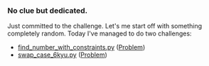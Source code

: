 ### No clue but dedicated.
Just committed to the challenge. Let's me start off with something completely random. Today I've managed to do two challenges:

- [find_number_with_constraints.py](https://github.com/gauthamp10/100DaysOfCode/blob/master/001/find_number_with_constraints.py) ([Problem](https://github.com/darkprinx/100-plus-Python-programming-exercises-extended/blob/master/notebooks/Day_01.ipynb))
- [swap_case_6kyu.py](https://github.com/gauthamp10/100DaysOfCode/blob/master/001/swap_case_6kyu.py) ([Problem](https://www.codewars.com/kata/5f3afc40b24f090028233490))

